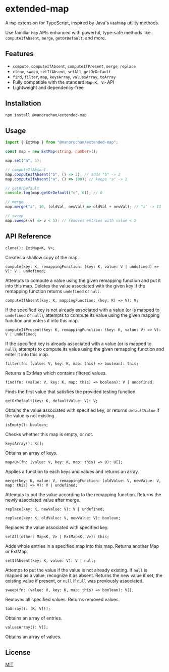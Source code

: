 # extended-map

A  `Map` extension for TypeScript, inspired by Java's `HashMap` utility methods.

Use familiar `Map` APIs enhanced with powerful, type-safe methods like `computeIfAbsent`, `merge`, `getOrDefault`, and more.


## Features

- `compute`, `computeIfAbsent`, `computeIfPresent`, `merge`, `replace`
- `clone`, `sweep`, `setIfAbsent`, `setAll`, `getOrDefault`
- `find`, `filter`, `map`, `keysArray`, `valuesArray`, `toArray`
- Fully compatible with the standard `Map<K, V>` API
- Lightweight and dependency-free


## Installation

```bash
npm install @manoruchan/extended-map
```


## Usage

```ts
import { ExtMap } from "@manoruchan/extended-map";

const map = new ExtMap<string, number>();

map.set("a", 1);

// computeIfAbsent
map.computeIfAbsent("b", () => 2); // adds "b" -> 2
map.computeIfAbsent("a", () => 100); // keeps "a" -> 1

// getOrDefault
console.log(map.getOrDefault("c", 0)); // 0

// merge
map.merge("a", 10, (oldVal, newVal) => oldVal + newVal); // "a" -> 11

// sweep
map.sweep((v) => v < 5); // removes entries with value < 5
```


## API Reference

`clone(): ExtMap<K, V>;`

Creates a shallow copy of the map.

`compute(key: K, remappingFunction: (key: K, value: V | undefined) => V): V | undefined;`

Attempts to compute a value using the given remapping function and put it into this map.
Deletes the value associated with the given key if the remapping function returns `undefined` or `null`.

`computeIfAbsent(key: K, mappingFunction: (key: K) => V): V;`

If the specified key is not already associated with a value (or is mapped to `undefined` or `null`),
attempts to compute its value using the given mapping function and enters it into this map.

`computeIfPresent(key: K, remappingFunction: (key: K, value: V) => V): V | undefined;`

If the specified key is already associated with a value (or is mapped to `null`),
attempts to compute its value using the given remapping function and enter it into this map.

`filter(fn: (value: V, key: K, map: this) => boolean): this;`

Returns a ExtMap which contains filtered values.

`find(fn: (value: V, key: K, map: this) => boolean): V | undefined;`

Finds the first value that satisfies the provided testing function.

`getOrDefault(key: K, defaultValue: V): V;`

Obtains the value associated with specified key,
or returns `defaultValue` if the value is not existing.

`isEmpty(): boolean;`

Checks whether this map is empty, or not.

`keysArray(): K[];`

Obtains an array of keys.

`map<U>(fn: (value: V, key: K, map: this) => U): U[];`

Applies a function to each keys and values and returns an array.

`merge(key: K, value: V, remappingFunction: (oldValue: V, newValue: V, map: this) => V): V | undefined;`

Attempts to put the value according to the remapping function. Returns the newly associated value after merge.

`replace(key: K, newValue: V): V | undefined;`

`replace(key: K, oldValue: V, newValue: V): boolean;`

Replaces the value associated with specified key.

`setAll(other: Map<K, V> | ExtMap<K, V>): this;`

Adds whole entries in a specified map into this map.
Returns another Map or ExtMap.


`setIfAbsent(key: K, value: V): V | null;`

Attemps to put the value if the value is not already existing.
If `null` is mapped as a value, recognize it as absent.
Returns the new value if set, the existing value if present, or `null` if `null` was previously associated.


`sweep(fn: (value: V, key: K, map: this) => boolean): V[];`

Removes all specified values. Returns removed values.

`toArray(): [K, V][];`

Obtains an array of entries.

`valuesArray(): V[];`

Obtains an array of values.


## License
[MIT](https://github.com/Manoruchan/extented-map/blob/main/LICENSE)

